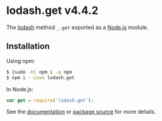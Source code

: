 # lodash.get v4.4.2

The [lodash](https://lodash.com/) method `_.get` exported as a [Node.js](https://nodejs.org/) module.

## Installation

Using npm:
```bash
$ {sudo -H} npm i -g npm
$ npm i --save lodash.get
```

In Node.js:
```js
var get = require('lodash.get');
```

See the [documentation](https://lodash.com/docs#get) or [package source](https://github.com/lodash/lodash/blob/4.4.2-npm-packages/lodash.get) for more details.

